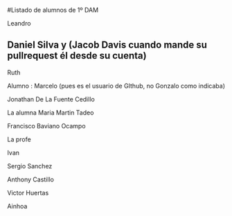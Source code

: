 #Listado de alumnos de 1º DAM

Leandro

## Daniel Silva y (Jacob Davis cuando mande su pullrequest él desde su cuenta)

Ruth

Alumno : Marcelo (pues es el usuario de GIthub, no Gonzalo como indicaba) 

Jonathan De La Fuente Cedillo

La alumna Maria Martin Tadeo

Francisco Baviano Ocampo

La profe 

Ivan 

Sergio Sanchez

Anthony Castillo

Victor Huertas

Ainhoa